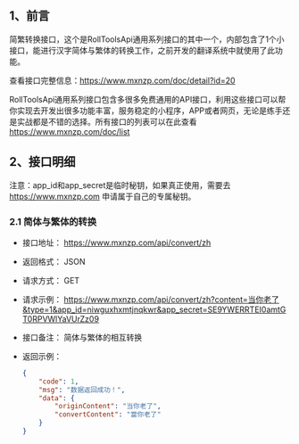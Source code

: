 ## 1、前言

简繁转换接口，这个是RollToolsApi通用系列接口的其中一个，内部包含了1个小接口，能进行汉字简体与繁体的转换工作，之前开发的翻译系统中就使用了此功能。

查看接口完整信息：https://www.mxnzp.com/doc/detail?id=20

RollToolsApi通用系列接口包含多很多免费通用的API接口，利用这些接口可以帮你实现去开发出很多功能丰富，服务稳定的小程序，APP或者网页，无论是练手还是实战都是不错的选择。所有接口的列表可以在此查看 https://www.mxnzp.com/doc/list

## 2、接口明细

注意：app_id和app_secret是临时秘钥，如果真正使用，需要去 https://www.mxnzp.com 申请属于自己的专属秘钥。

### 2.1 简体与繁体的转换

- 接口地址： https://www.mxnzp.com/api/convert/zh

- 返回格式： JSON

- 请求方式： GET

- 请求示例： https://www.mxnzp.com/api/convert/zh?content=当你老了&type=1&app_id=niwguxhxmtjnqkwr&app_secret=SE9YWERRTEI0amtGT0RPVWlYaVUrZz09

- 接口备注： 简体与繁体的相互转换

- 返回示例：

  ```json
  {
      "code": 1,
      "msg": "数据返回成功！",
      "data": {
          "originContent": "当你老了",
          "convertContent": "當你老了"
      }
  }
  ```

